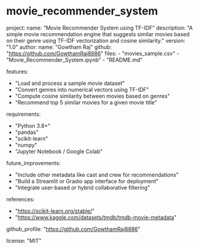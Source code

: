 # movie_recommender_system
project:
  name: "Movie Recommender System using TF-IDF"
  description: "A simple movie recommendation engine that suggests similar movies based on their genre using TF-IDF vectorization and cosine similarity."
  version: "1.0"
  author:
    name: "Gowtham Raj"
    github: "https://github.com/GowthamRaj8886"
  files:
    - "movies_sample.csv"
    - "Movie_Recommender_System.ipynb"
    - "README.md"

features:
  - "Load and process a sample movie dataset"
  - "Convert genres into numerical vectors using TF-IDF"
  - "Compute cosine similarity between movies based on genres"
  - "Recommend top 5 similar movies for a given movie title"

requirements:
  - "Python 3.8+"
  - "pandas"
  - "scikit-learn"
  - "numpy"
  - "Jupyter Notebook / Google Colab"

future_improvements:
  - "Include other metadata like cast and crew for recommendations"
  - "Build a Streamlit or Gradio app interface for deployment"
  - "Integrate user-based or hybrid collaborative filtering"

references:
  - "https://scikit-learn.org/stable/"
  - "https://www.kaggle.com/datasets/tmdb/tmdb-movie-metadata"

github_profile: "https://github.com/GowthamRaj8886"

license: "MIT"

